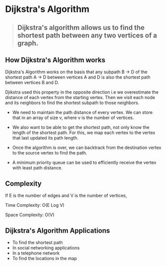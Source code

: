 # Dijkstra's Algorithm

> ## Dijkstra's algorithm allows us to find the shortest path between any two vertices of a graph.

## How Dijkstra's Algorithm works

Dijkstra's Algorithm works on the basis that any subpath B -> D of the shortest path A -> D between vertices A and D is also the shortest path between vertices B and D.

Djikstra used this property in the opposite direction i.e we overestimate the distance of each vertex from the starting vertex. Then we visit each node and its neighbors to find the shortest subpath to those neighbors.

- We need to maintain the path distance of every vertex. We can store that in an array of size v, where v is the number of vertices.

- We also want to be able to get the shortest path, not only know the length of the shortest path. For this, we map each vertex to the vertex that last updated its path length.

- Once the algorithm is over, we can backtrack from the destination vertex to the source vertex to find the path.

- A minimum priority queue can be used to efficiently receive the vertex with least path distance.

## Complexity

If E is the number of edges and V is the number of vertices,

Time Complexity: O(E Log V)

Space Complexity: O(V)

## Dijkstra's Algorithm Applications

- To find the shortest path
- In social networking applications
- In a telephone network
- To find the locations in the map
